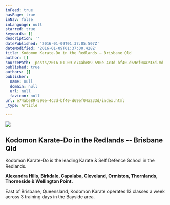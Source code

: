 ```yaml
---
inFeed: true
hasPage: true
inNav: false
inLanguage: null
starred: true
keywords: []
description: ''
datePublished: '2016-01-09T01:37:05.507Z'
dateModified: '2016-01-09T01:37:00.428Z'
title: Kodomon Karate-Do in the Redlands – Brisbane Qld
author: []
sourcePath: _posts/2016-01-09-e74abe89-590e-4c3d-bf40-d69ef04a233d.md
published: true
authors: []
publisher:
  name: null
  domain: null
  url: null
  favicon: null
url: e74abe89-590e-4c3d-bf40-d69ef04a233d/index.html
_type: Article

---
```

![](https://s3-us-west-2.amazonaws.com/the-grid-img/p/419ccc5006d85cea944692315445008ff04032f4.png)

## Kodomon Karate-Do in the Redlands -- Brisbane Qld

Kodomon Karate-Do is the leading Karate & Self Defence School in the Redlands.

**Alexandra Hills, Birkdale, Capalaba, Cleveland, Ormiston, Thornlands, Thorneside & Wellington Point.**

East of Brisbane, Queensland, Kodomon Karate operates 13 classes a week across 3 training days in the Bayside area.